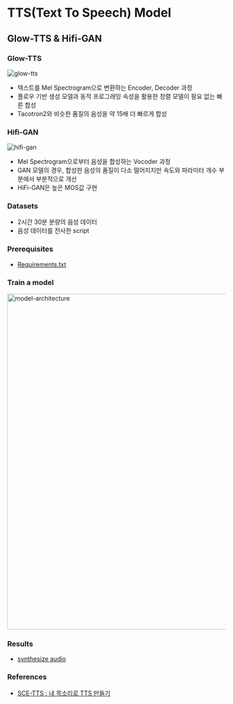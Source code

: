 # __TTS(Text To Speech) Model__

## __Glow-TTS & Hifi-GAN__

### __Glow-TTS__

![glow-tts](https://user-images.githubusercontent.com/59776953/155987243-231892f6-7604-4c8d-a6ad-a7cd150f8ac9.png)

- 텍스트를 Mel Spectrogram으로 변환하는 Encoder, Decoder 과정
- 플로우 기반 생성 모델과 동적 프로그래밍 속성을 활용한 정렬 모델이 필요 없는 빠른 합성
- Tacotron2와 비슷한 품질의 음성을 약 15배 더 빠르게 합성


### Hifi-GAN
![hifi-gan](https://user-images.githubusercontent.com/59776953/155987289-cb628410-ac87-4b1c-a903-23eae8e0c576.jpeg)
- Mel Spectrogram으로부터 음성을 합성하는 Vocoder 과정
- GAN 모델의 경우, 합성한 음성의 품질이 다소 떨어지지만 속도와 파라미터 개수 부분에서 부분적으로 개선
- HiFi-GAN은 높은 MOS값 구현

### Datasets
 - 2시간 30분 분량의 음성 데이터
 - 음성 데이터를 전사한 script

### Prerequisites
- [Requirements.txt](https://github.com/sce-tts/TTS/blob/sce-tts/requirements.txt) 

### Train a model
<img width="773" alt="model-architecture" src="https://user-images.githubusercontent.com/59776953/155987786-bd9f81a1-220f-4fd0-bba0-f021441efa18.png">

### Results
- [synthesize audio](https://github.com/2hwayoung/Hwaxby/blob/main/Model/output.wav)

### References
- [SCE-TTS : 내 목소리로 TTS 만들기](https://github.com/sce-tts/sce-tts.github.io)
